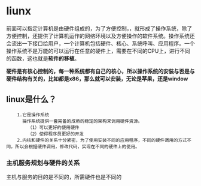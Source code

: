 # liunx
​	前面可以指定计算机是由硬件组成的，为了方便控制，，就形成了操作系统，除了方便控制，还提供了计算机运作的网络环境以及方便操作的软件系统。操作系统还会流出一下接口给用户，一个计算机包括硬件、核心、系统呼叫、应用程序。一个操作系统不是万能的可以运行在任意的硬件上，需要在不同的CPU上，进行不同的函数，这也就是**软件的移植**。

​	**硬件是有核心控制的，每一种系统都有自己的核心，所以操作系统的安装与否是与硬件结构有关的，比如都是x86，那么就可以安装，无论是苹果，还是window**

## linux是什么？

```
    1.它是操作系统
      操作系统提供一套完备的成熟的稳定的架构来调用硬件资源。 
        （1）可以更好的使用硬件
        （2）使得程序员更好的开发
    2.内核和硬件的关系十分紧密，为了使用安装不同的应用程序，不同的硬件调用的方式不同，所以会根据硬件调用，修改代码，实现在不同的硬件上的使用。
```

### 主机服务规划与硬件的关系

主机与服务的目的是不同的，所需硬件也是不同的

